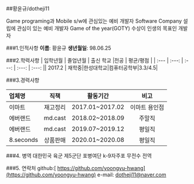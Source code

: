 ##황윤규/dotheji11

Game programing과 Mobile s/w에 관심있는 예비 개발자
Software Company 설립에 관심이 있는 예비 개발자
Game of the year(GOTY) 수상이 인생의 목표인 개발자

###1.인적사항
**이름**: 황윤규
**생년월일**: 98.06.25




###2.학력사항
| 입학년월 | 졸업년월 | 출신 학교 |전공 | 평균/평점 |
| :---         |     :---:      |        :---:   |    :---:      | :---:       || 2017.2 | 재학중|한성대학교|컴퓨터공학부|3.3/4.5|

###3.경력사항

| 업체명 |직책| 활동기간  | 비고 |
| :---         |   :---:   |     :---:      |        :---:   |
| 이마트|재고정리|2017.01~2017.02|이마트 용인점|
|에버랜드|md.cast|2018.02~2018.09|주말직|
|에버랜드|md.cast|2019.07~2019.12|평일직|
|8.seconds|상품판매|2020.01~2020.08|평일직|


###4. 병역
대한민국 육군 제5군단 포병여단 k-9자주포 무전수 전역


###5. 연락처
github:[ https://github.com/yoongyu-hwang](https://github.com/yoongyu-hwang)
e-mail: dotheji11@naver.com

